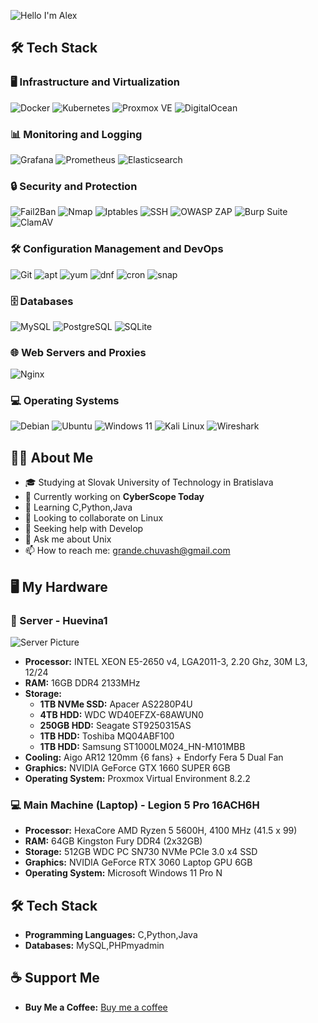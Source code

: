 ![Hello I'm Alex](https://readme-typing-svg.herokuapp.com?font=Fira+Code&size=24&pause=1000&color=blue&width=435&lines=Hello%2C+I'm+Alex;Welcome+to+my+GitHub!+👨‍💻)

## 🛠 Tech Stack

### 🖥️ Infrastructure and Virtualization
![Docker](https://img.shields.io/badge/Docker-2496ED?style=for-the-badge&logo=docker&logoColor=white)
![Kubernetes](https://img.shields.io/badge/Kubernetes-326CE5?style=for-the-badge&logo=kubernetes&logoColor=white)
![Proxmox VE](https://img.shields.io/badge/Proxmox-0A0A0A?style=for-the-badge&logo=proxmox&logoColor=white)
![DigitalOcean](https://img.shields.io/badge/DigitalOcean-0080FF?style=for-the-badge&logo=digitalocean&logoColor=white)

### 📊 Monitoring and Logging
![Grafana](https://img.shields.io/badge/Grafana-F46800?style=for-the-badge&logo=grafana&logoColor=white)
![Prometheus](https://img.shields.io/badge/Prometheus-E6522C?style=for-the-badge&logo=prometheus&logoColor=white)
![Elasticsearch](https://img.shields.io/badge/Elasticsearch-005571?style=for-the-badge&logo=elasticsearch&logoColor=white)

### 🔒 Security and Protection
![Fail2Ban](https://img.shields.io/badge/Fail2Ban-2D3748?style=for-the-badge&logo=fail2ban&logoColor=white)
![Nmap](https://img.shields.io/badge/Nmap-4682B4?style=for-the-badge&logo=nmap&logoColor=white)
![Iptables](https://img.shields.io/badge/Iptables-326690?style=for-the-badge&logo=linux&logoColor=white)
![SSH](https://img.shields.io/badge/SSH-2F6792?style=for-the-badge&logo=linux&logoColor=white)
![OWASP ZAP](https://img.shields.io/badge/OWASP%20ZAP-000000?style=for-the-badge&logo=owasp&logoColor=white)
![Burp Suite](https://img.shields.io/badge/Burp_Suite-FF7000?style=for-the-badge&logo=burp-suite&logoColor=white)
![ClamAV](https://img.shields.io/badge/ClamAV-01757A?style=for-the-badge&logo=clamav&logoColor=white)

### 🛠️ Configuration Management and DevOps
![Git](https://img.shields.io/badge/Git-F05032?style=for-the-badge&logo=git&logoColor=white)
![apt](https://img.shields.io/badge/apt-336791?style=for-the-badge&logo=debian&logoColor=white)
![yum](https://img.shields.io/badge/yum-FC431E?style=for-the-badge&logo=redhat&logoColor=white)
![dnf](https://img.shields.io/badge/dnf-294172?style=for-the-badge&logo=fedora&logoColor=white)
![cron](https://img.shields.io/badge/cron-6DB33F?style=for-the-badge&logo=linux&logoColor=white)
![snap](https://img.shields.io/badge/snap-9B49E3?style=for-the-badge&logo=snapcraft&logoColor=white)

### 🗄️ Databases
![MySQL](https://img.shields.io/badge/MySQL-4479A1?style=for-the-badge&logo=mysql&logoColor=white)
![PostgreSQL](https://img.shields.io/badge/PostgreSQL-336791?style=for-the-badge&logo=postgresql&logoColor=white)
![SQLite](https://img.shields.io/badge/SQLite-003B57?style=for-the-badge&logo=sqlite&logoColor=white)

### 🌐 Web Servers and Proxies
![Nginx](https://img.shields.io/badge/Nginx-009639?style=for-the-badge&logo=nginx&logoColor=white)

### 💻 Operating Systems
![Debian](https://img.shields.io/badge/Debian-A81D33?style=for-the-badge&logo=debian&logoColor=white)
![Ubuntu](https://img.shields.io/badge/Ubuntu-E95420?style=for-the-badge&logo=ubuntu&logoColor=white)
![Windows 11](https://img.shields.io/badge/Windows_11-0078D6?style=for-the-badge&logo=windows&logoColor=white)
![Kali Linux](https://img.shields.io/badge/Kali_Linux-557C94?style=for-the-badge&logo=kalilinux&logoColor=white)
![Wireshark](https://img.shields.io/badge/Wireshark-1679A7?style=for-the-badge&logo=wireshark&logoColor=white)

## 👨‍💻 About Me

- 🎓 Studying at Slovak University of Technology in Bratislava
- 🔭 Currently working on **CyberScope Today**
- 🌱 Learning C,Python,Java
- 👯 Looking to collaborate on Linux
- 🤔 Seeking help with Develop
- 💬 Ask me about Unix
- 📫 How to reach me: grande.chuvash@gmail.com

## 🖥 My Hardware

### 🔧 Server - Huevina1
![Server Picture](https://i.imgur.com/FkMWXWy_d.webp?maxwidth=430)

- **Processor:** INTEL XEON E5-2650 v4, LGA2011-3, 2.20 Ghz, 30M L3, 12/24
- **RAM:** 16GB DDR4 2133MHz
- **Storage:**
  - **1TB NVMe SSD:** Apacer AS2280P4U
  - **4TB HDD:** WDC WD40EFZX-68AWUN0
  - **250GB HDD:** Seagate ST9250315AS
  - **1TB HDD:** Toshiba MQ04ABF100
  - **1TB HDD:** Samsung ST1000LM024_HN-M101MBB
- **Cooling:** Aigo AR12 120mm {6 fans} + Endorfy Fera 5 Dual Fan
- **Graphics:** NVIDIA GeForce GTX 1660 SUPER 6GB
- **Operating System:** Proxmox Virtual Environment 8.2.2

### 💻 Main Machine (Laptop) - Legion 5 Pro 16ACH6H

- **Processor:** HexaCore AMD Ryzen 5 5600H, 4100 MHz (41.5 x 99) 
- **RAM:** 64GB Kingston Fury DDR4 (2x32GB)
- **Storage:** 512GB WDC PC SN730 NVMe PCIe 3.0 x4 SSD
- **Graphics:** NVIDIA GeForce RTX 3060 Laptop GPU 6GB
- **Operating System:** Microsoft Windows 11 Pro N

## 🛠 Tech Stack

- **Programming Languages:** C,Python,Java
- **Databases:** MySQL,PHPmyadmin

## ☕ Support Me

- **Buy Me a Coffee:** [Buy me a coffee](https://buymeacoffee.com/grandechuvash)
